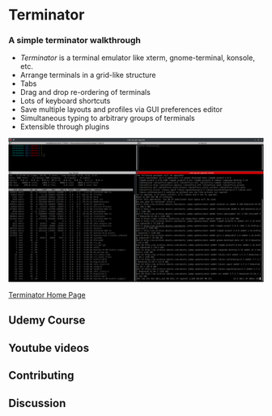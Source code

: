 # Terminator
### A simple terminator walkthrough

- *Terminator* is a terminal emulator like xterm, gnome-terminal, konsole, etc. 
- Arrange terminals in a grid-like structure
- Tabs
- Drag and drop re-ordering of terminals
- Lots of keyboard shortcuts
- Save multiple layouts and profiles via GUI preferences editor
- Simultaneous typing to arbitrary groups of terminals
- Extensible through plugins

![](terminator_1.png)

[Terminator Home Page](https://terminator-gtk3.readthedocs.io/en/latest/)


## Udemy Course


## Youtube videos


## Contributing


## Discussion
